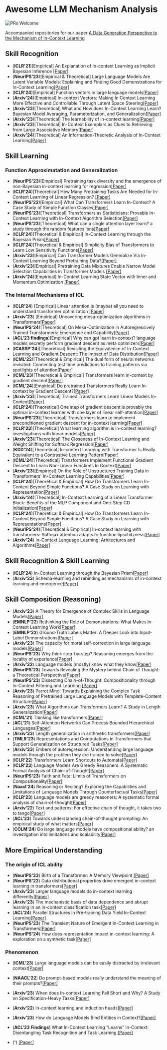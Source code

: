 # Awesome LLM Mechanism Analysis

![PRs Welcome](https://img.shields.io/badge/PRs-Welcome-green) 

Accompanied repositories for our paper [A Data Generation Perspective to the Mechanism of In-Context Learning](https://arxiv.org/abs/2402.02212)

## Skill Recognition

- (**ICLR'21**)[Empirical] An Explanation of In-context Learning as Implicit Bayesian Inference  [[Paper](https://arxiv.org/abs/2111.02080)]
- (**NeurIPS'23**)[Empirical & Theoretical] Large Language Models Are Latent Variable Models: Explaining and Finding Good Demonstrations for In-Context Learning[[Paper]](https://arxiv.org/abs/2301.11916)
- (**ICLR'24**)[Empirical] Function vectors in large language models[[Paper]](https://arxiv.org/abs/2310.15213)
- (**Arxiv'24**)[Empirical] In-context Vectors: Making In Context Learning More Effective and Controllable Through Latent Space Steering[[Paper]](https://arxiv.org/abs/2311.06668)
- (**Arxiv'23**)[Theoretical] What and How does In-Context Learning Learn? Bayesian Model Averaging, Parameterization, and Generalization[[Paper]](https://arxiv.org/abs/2305.19420)
- (**Arxiv'23**)[Theoretical] The learnability of in-context learning[[Paper]](https://arxiv.org/abs/2303.07895)
- (**Arxiv'23**)[Theoretical] In-Context Exemplars as Clues to Retrieving from Large Associative Memory[[Paper]](https://arxiv.org/abs/2311.03498)
- (**Arxiv'24**)[Theoretical] An Information-Theoretic Analysis of In-Context Learning[[Paper]](https://arxiv.org/abs/2401.15530)



## Skill Learning


### Function Approximatation and Generalization


- (**NeurIPS'23**)[Empirical] Pretraining task diversity and the emergence of non-Bayesian in-context learning for regression[[Paper]](https://arxiv.org/abs/2306.15063)
- (**ICLR'24**)[Theoretical] How Many Pretraining Tasks Are Needed for In-Context Learning of Linear Regression? [[Paper]](https://arxiv.org/abs/2310.08391)
- (**NeurIPS'22**)[Empirical] What Can Transformers Learn In-Context? A Case Study of Simple Function Classes[[Paper]](https://arxiv.org/abs/2208.01066)
- (**NeurIPS'23**)[Theoretical] Transformers as Statisticians: Provable In-Context Learning with In-Context Algorithm Selection[[Paper]](https://arxiv.org/abs/2306.04637)
- (**NeurIPS'23**)[Theoretical] What can a single attention layer learn? a study through the random features lens[[Paper]](https://arxiv.org/abs/2307.11353)
- (**ICLR'24**)[Theoretical & Empirical] In-Context Learning through the Bayesian Prism[[Paper]](https://arxiv.org/abs/2306.04891)
- (**ICLR'24**)[Theoretical & Empirical] Simplicity Bias of Transformers to Learn Low Sensitivity Functions[[Paper]](https://arxiv.org/abs/2403.06925)
- (**Arxiv'23**)[Empirical] Can Transformer Models Generalize Via In-Context Learning Beyond Pretraining Data?[[Paper]](https://arxiv.org/abs/2208.01066)
- (**Arxiv'23**)[Empirical] Pretraining Data Mixtures Enable Narrow Model Selection Capabilities in Transformer Models [[Paper]](https://arxiv.org/abs/2311.00871)
- (**Arxiv'24**)[Empirical] In-Context Learning State Vector with Inner and Momentum Optimization [[Paper]](https://arxiv.org/abs/2404.11225)


### The Internal Mechanisms of ICL

- (**ICLR'24**) [Empirical] Linear attention is (maybe) all you need to understand transformer optimization [[Paper]](https://arxiv.org/abs/2310.01082)
- (**Arxiv'23**) [Empirical] Uncovering mesa-optimization algorithms in Transformers[[Paper]](https://arxiv.org/abs/2309.05858)
- (**NeurIPS'24**)[Theoretical] On Mesa-Optimization in Autoregressively Trained Transformers: Emergence and Capability[[Paper]](https://arxiv.org/abs/2405.16845)
- (**ACL'23 findings**)[Empirical] Why can gpt learn in-context? language models secretly perform gradient descent as meta optimizers[[Paper]](https://arxiv.org/abs/2212.10559)
- (**ICASSP'24**)[Theoretical] Revisiting the Equivalence of In-Context Learning and Gradient Descent: The Impact of Data Distribution[[Paper]]()
- (**ICML'22**)[Theoretical & Empirical] The dual form of neural networks revisited: Connecting test time predictions to training patterns via spotlights of attention[[Paper]](https://arxiv.org/abs/2202.05798)
- (**ICML'23**)[Theoretical & Empirical] Transformers learn in-context by gradient descent[[Paper]](https://arxiv.org/abs/2212.07677)
- (**ICML'24**)[Empirical] Do pretrained Transformers Really Learn In-context by Gradient Descent?[[Paper]](https://arxiv.org/abs/2310.08540)
- (**Arxiv'23**)[Theoretical] Trained Transformers Learn Linear Models In-Context[[Paper]](https://arxiv.org/abs/2306.09927)
- (**ICLR'24**)[Theoretical] One step of gradient descent is provably the optimal in-context learner with one layer of linear self-attention[[Paper]](https://arxiv.org/abs/2307.03576)
- (**NeurIPS'23**)[Theoretical] Transformers learn to implement preconditioned gradient descent for in-context learning[[Paper]](https://arxiv.org/abs/2306.00297)
- (**ICLR'23**)[Theoretical] What learning algorithm is in-context learning? investigations with linear models[[Paper]](https://arxiv.org/abs/2211.15661)
- (**Arxiv'23**)[Theoretical] The Closeness of In-Context Learning and Weight Shifting for Softmax Regression[[Paper]](https://arxiv.org/abs/2304.13276)
- (**KDD'24**)[Theoretical] In-context Learning with Transformer Is Really Equivalent to a Contrastive Learning Pattern[[Paper]](https://arxiv.org/abs/2310.13220)
- (**ICML'24**)[Theoretical] Transformers Implement Functional Gradient Descent to Learn Non-Linear Functions In Context[[Paper]](https://arxiv.org/abs/2312.06528#:~:text=This%20paper%20provides%20theoretical%20and%20empirical%20evidence%20that,enable%20them%20to%20learn%20non-linear%20functions%20in%20context.)
- (**Arxiv'23**)[Empirical] On the Role of Unstructured Training Data in Transformers' In-Context Learning Capabilities[[Paper]](https://openreview.net/forum?id=aBeZ3jid9i)
- (**ICLR'24**)[Theoretical & Empirical] How Do Transformers Learn In-Context Beyond Simple Functions? A Case Study on Learning with Representation[[Paper]](https://arxiv.org/abs/2310.10616)
- (**Arxiv'24**)[Theoretical] In-Context Learning of a Linear Transformer Block: Benefits of the MLP Component and One-Step GD Initialization[[Paper]](https://arxiv.org/abs/2402.14951)
- (**ICLR'24**)[Theoretical & Empirical] How Do Transformers Learn In-Context Beyond Simple Functions? A Case Study on Learning with Representations[[Paper]](https://arxiv.org/abs/2310.10616)
- (**NeurIPS'24**)[Theoretical & Empirical] In-context learning with transformers: Softmax attention adapts to function lipschitzness[[Paper]](https://arxiv.org/abs/2402.11639)
- (**Arxiv'24**) In-Context Language Learning: Arhitectures and Algorithms[[Paper]](https://arxiv.org/abs/2401.12973)



## Skill Recognition & Skill Learning

- (**ICLR'24**) In-Context Learning through the Bayesian Prism[[Paper]](https://arxiv.org/abs/2306.04891)
- (**Arxiv'23**) Schema-learning and rebinding as mechanisms of in-context learning and emergence[[Paper]](https://arxiv.org/abs/2307.01201)


## Skill Composition (Reasoning)
- (**Arxiv'23**) A Theory for Emergence of Complex Skills in Language Models[[Paper]](https://arxiv.org/abs/2307.15936)
- (**EMNLP'22**) Rethinking the Role of Demonstrations: What Makes In-Context Learning Work[[Paper]](https://arxiv.org/abs/2202.12837)
- (**EMNLP'22**) Ground-Truth Labels Matter: A Deeper Look into Input-Label Demonstrations[[Paper]](https://arxiv.org/abs/2205.12685)
- (**Arxiv'23**) The capacity for moral self-correction in large language models[[Paper]](https://arxiv.org/abs/2302.07459)
- (**NeurIPS'23**) Why think step-by-step? Reasoning emerges from the locality of experience[[Paper]](https://arxiv.org/abs/2304.03843)
- (**Arxiv'22**) Language models (mostly) know what they know[[Paper]](https://arxiv.org/abs/2207.05221)
- (**NeurIPS'23**) Towards Revealing the Mystery behind Chain of Thought: a Theoretical Perspective[[Paper]](https://arxiv.org/abs/2305.15408)
- (**NeurIPS'23**) Dissecting Chain-of-Thought: Compositionality through In-Context Filtering and Learning [[Paper]](https://arxiv.org/abs/2305.18869)
- (**Arxiv'23**) Parrot Mind: Towards Explaining the Complex Task Reasoning of Pretrained Large Language Models with Template-Content Structure[[Paper]](https://arxiv.org/abs/2310.05452)
- (**Arxiv'23**) What Algorithms can Transformers Learn? A Study in Length Generalization[[Paper]](https://arxiv.org/abs/2310.16028)
- (**ICML'21**) Thinking like transformers[[Paper]](https://arxiv.org/abs/2106.06981)
- (**ACL'21**) Self-Attention Networks Can Process Bounded Hierarchical Languages[[Paper]](https://aclanthology.org/2021.acl-long.292/)
- (**Arxiv'23**) Length generalization in arithmetic transformers[[Paper]](https://arxiv.org/abs/2306.15400)
- (**TMLR'23**) Representations and Computations in Transformers that Support Generalization on Structured Tasks[[Paper]](https://openreview.net/forum?id=oFC2LAqS6Z)
- (**Arxiv'23**) Embers of autoregression: Understanding large language models through the problem they are trained to solve[[Paper]](https://arxiv.org/abs/2309.13638)
- (**ICLR'22**) Transformers Learn Shortcuts to Automata[[Paper]](https://arxiv.org/abs/2210.10749)
- (**ICLR'23**) Language Models Are Greedy Reasoners: A Systematic Formal Analysis of Chain-of-Thought[[Paper]](https://arxiv.org/abs/2210.01240)
- (**NeurIPS'23**) Faith and Fate: Limits of Transformers on Compositionality[[Paper]](https://arxiv.org/abs/2305.18654)
- (**Naacl'24**) Reasoning or Reciting? Exploring the Capabilities and Limitations of Language Models Through Counterfactual Tasks[[Paper]](https://aclanthology.org/2024.naacl-long.102/)
- (**ICLR'23**) Language models are greedy reasoners: A systematic formal analysis of chain-of-thought[[Paper]](https://arxiv.org/abs/2210.01240)
- (**Arxiv'22**) Text and patterns: For effective chain of thought, it takes two to tango[[Paper]](https://arxiv.org/abs/2209.07686)
- (**ACL'23**) Towards understanding chain-of-thought prompting: An empirical study of what matters[[Paper]](https://arxiv.org/abs/2212.10001)
- (**COLM'24**) Do large language models have compositional ability? an investigation into limitations and scalability[[Paper]](https://arxiv.org/abs/2407.15720)




## More Empirical Understanding

### The origin of ICL ability

- (**NeurIPS'23**) Birth of a Transformer: A Memory Viewpoint [[Paper]](https://arxiv.org/abs/2306.00802)
- (**NeurIPS'22**) Data distributional properties drive emergent in-context learning in transformers[[Paper]](https://arxiv.org/abs/2205.05055)
- (**Arxiv'23**) Larger language models do in-context learning differently[[Paper]](https://arxiv.org/abs/2303.03846)
- (**Arxiv'23**) The mechanistic basis of data dependence and abrupt learning in an in-context classification task[[Paper]](https://arxiv.org/abs/2312.03002)
- (**ACL'24**) Parallel Structures in Pre-training Data Yield In-Context Learning[[Paper]](https://arxiv.org/abs/2402.12530#:~:text=In%20this%20work%2C%20we%20study%20what%20patterns%20of,following%20similar%20templates%20in%20the%20same%20context%20window.)
- (**NeurIPS'23**) The Transient Nature of Emergent In-Context Learning in Transformers[[Paper]](https://arxiv.org/abs/2311.08360)
- (**NeurIPS'24**) How does representation impact in-context learning: A exploration on a synthetic task[[Paper]](https://arxiv.org/abs2309.06054)


### Phenomenon
- (**ICML'23**) Large language models can be easily distracted by irrelevant context[[Paper]](https://arxiv.org/abs/2302.00093)
- (**NAACL'22**) Do prompt-based models really understand the meaning of their prompts?[[Paper]](https://arxiv.org/abs/2109.01247)
- (**Arxiv'23**) When does In-context Learning Fall Short and Why? A Study on Specification-Heavy Tasks[[Paper]](https://arxiv.org/abs/2311.08993)
- (**Arxiv'22**) In-context learning and induction heads[[Paper]](https://arxiv.org/abs/2209.11895)
- (**Arxiv'23**) How do Language Models Bind Entities in Context?[[Paper]](https://arxiv.org/abs/2310.17191)
- (**ACL'23 Findings**) What In-Context Learning “Learns” In-Context: Disentangling Task Recognition and Task Learning [[Paper]](https://aclanthology.org/2023.findings-acl.527/)


- (**'**) [[Paper]]()




